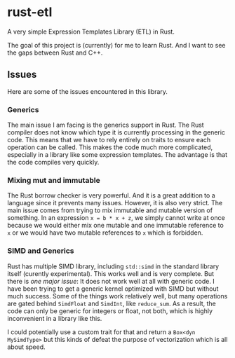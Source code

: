 # rust-etl

A very simple Expression Templates Library (ETL) in Rust. 

The goal of this project is (currently) for me to learn Rust. And I want to see the gaps between Rust and C++.

## Issues

Here are some of the issues encountered in this library.

### Generics

The main issue I am facing is the generics support in Rust. The Rust compiler does not know which type it is currently processing in the generic code. This means that we have to rely entirely on traits to ensure each operation can be called. This makes the code much more complicated, especially in a library like some expression templates. The advantage is that the code compiles very quickly.

### Mixing mut and immutable

The Rust borrow checker is very powerful. And it is a great addition to a language since it prevents many issues. However, it is also very strict. The main issue comes from trying to mix immutable and mutable version of something. In an expression `x = b * x + z`, we simply cannot write at once because we would either mix one mutable and one immutable reference to `x` or we would have two mutable references to `x` which is forbidden.


### SIMD and Generics

Rust has multiple SIMD library, including `std::simd` in the standard library itself (curently experimental). This works well and is very complete. But there is *one major issue*: It does not work well at all with generic code. I have been trying to get a generic kernel optimized with SIMD  but without much success. Some of the things work relatively well, but many operations are gated behind `SimdFloat` and `SimdInt`, like `reduce_sum`. As a result, the code can only be generic for integers or float, not both, which is highly inconvenient in a library like this.

I could potentially use a custom trait for that and return a `Box<dyn MySimdType>` but this kinds of defeat the purpose of vectorization which is all about speed.

